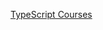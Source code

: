 [TypeScript Courses](https://www.youtube.com/watch?v=V9MmoBAezD8&t=2s&ab&ab_channel=ProgramWithErik)
